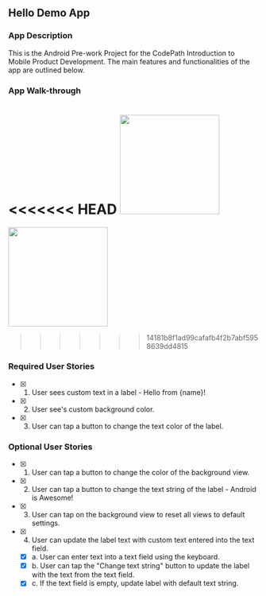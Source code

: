 ## Hello Demo App

### App Description
This is the Android Pre-work Project for the CodePath Introduction to Mobile Product Development. The main features and functionalities of the app are outlined below.

### App Walk-through
<<<<<<< HEAD
<img src=http://g.recordit.co/P0vYhyTGx1.gif width=200><br>
=======
<img src="https://user-images.githubusercontent.com/45029577/152252633-093cd19b-fab4-47da-85d8-3a9f5b2af422.gif" width=200><br>

>>>>>>> 14181b8f1ad99cafafb4f2b7abf5958639dd4815

### Required User Stories
- [x] 1. User sees custom text in a label - Hello from {name}!
- [x] 2. User see's custom background color.
- [x] 3. User can tap a button to change the text color of the label.

### Optional User Stories
- [x] 1. User can tap a button to change the color of the background view.  
- [x] 2. User can tap a button to change the text string of the label - Android is Awesome!  
- [x] 3. User can tap on the background view to reset all views to default settings.  
- [x] 4. User can update the label text with custom text entered into the text field.  
   - [x] a. User can enter text into a text field using the keyboard.  
   - [x] b. User can tap the "Change text string" button to update the label with the text from the text field.  
   - [x] c. If the text field is empty, update label with default text string.  
